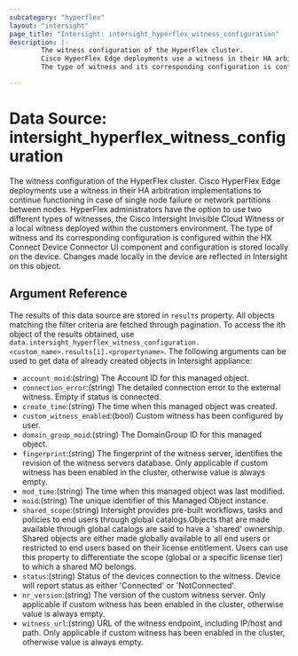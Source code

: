 ```yaml
---
subcategory: "hyperflex"
layout: "intersight"
page_title: "Intersight: intersight_hyperflex_witness_configuration"
description: |-
        The witness configuration of the HyperFlex cluster.
        Cisco HyperFlex Edge deployments use a witness in their HA arbitration implementations to continue functioning in case of single node failure or network partitions between nodes. HyperFlex administrators have the option to use two different types of witnesses, the Cisco Intersight Invisible Cloud Witness or a local witness deployed within the customers environment.
        The type of witness and its corresponding configuration is configured within the HX Connect Device Connector UI component and configuration is stored locally on the device. Changes made locally in the device are reflected in Intersight on this object.

---
```


# Data Source: intersight_hyperflex_witness_configuration
The witness configuration of the HyperFlex cluster.
Cisco HyperFlex Edge deployments use a witness in their HA arbitration implementations to continue functioning in case of single node failure or network partitions between nodes. HyperFlex administrators have the option to use two different types of witnesses, the Cisco Intersight Invisible Cloud Witness or a local witness deployed within the customers environment.
The type of witness and its corresponding configuration is configured within the HX Connect Device Connector UI component and configuration is stored locally on the device. Changes made locally in the device are reflected in Intersight on this object.
## Argument Reference
The results of this data source are stored in `results` property.
All objects matching the filter criteria are fetched through pagination.
To access the ith object of the results obtained, use `data.intersight_hyperflex_witness_configuration.<custom_name>.results[i].<propertyname>`.
The following arguments can be used to get data of already created objects in Intersight appliance:
* `account_moid`:(string) The Account ID for this managed object. 
* `connection_error`:(string) The detailed connection error to the external witness. Empty if status is connected. 
* `create_time`:(string) The time when this managed object was created. 
* `custom_witness_enabled`:(bool) Custom witness has been configured by user. 
* `domain_group_moid`:(string) The DomainGroup ID for this managed object. 
* `fingerprint`:(string) The fingerprint of the witness server, identifies the revision of the witness servers database. Only applicable if custom witness has been enabled in the cluster, otherwise value is always empty. 
* `mod_time`:(string) The time when this managed object was last modified. 
* `moid`:(string) The unique identifier of this Managed Object instance. 
* `shared_scope`:(string) Intersight provides pre-built workflows, tasks and policies to end users through global catalogs.Objects that are made available through global catalogs are said to have a 'shared' ownership. Shared objects are either made globally available to all end users or restricted to end users based on their license entitlement. Users can use this property to differentiate the scope (global or a specific license tier) to which a shared MO belongs. 
* `status`:(string) Status of the devices connection to the witness. Device will report status as either 'Connected' or 'NotConnected'. 
* `nr_version`:(string) The version of the custom witness server. Only applicable if custom witness has been enabled in the cluster, otherwise value is always empty. 
* `witness_url`:(string) URL of the witness endpoint, including IP/host and path. Only applicable if custom witness has been enabled in the cluster, otherwise value is always empty. 
 
